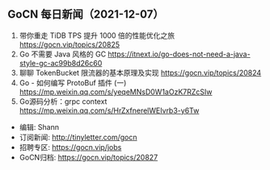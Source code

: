 ## GoCN 每日新闻（2021-12-07）

1. 带你重走 TiDB TPS 提升 1000 倍的性能优化之旅 https://gocn.vip/topics/20825
2. Go 不需要 Java 风格的 GC https://itnext.io/go-does-not-need-a-java-style-gc-ac99b8d26c60
3. 聊聊 TokenBucket 限流器的基本原理及实现 https://gocn.vip/topics/20824
4. Go - 如何编写 ProtoBuf 插件 (一)  https://mp.weixin.qq.com/s/yeqeMNsD0W1aOzK7RZcSIw
5. Go源码分析：grpc context https://mp.weixin.qq.com/s/HrZxfnerelWEIvrb3-y6Tw

* 编辑: Shann
* 订阅新闻: http://tinyletter.com/gocn
* 招聘专区: https://gocn.vip/jobs
* GoCN归档: https://gocn.vip/topics/20827
